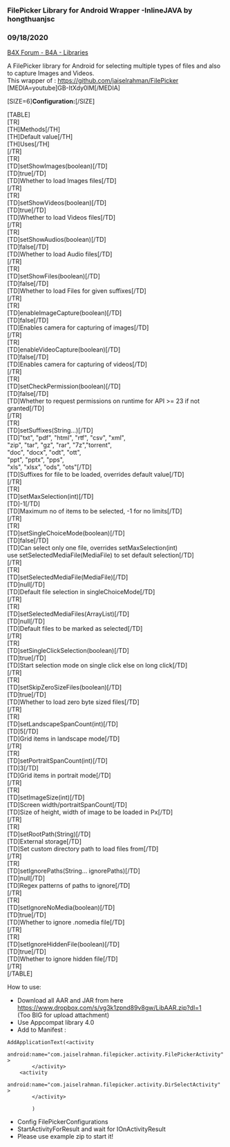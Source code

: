### FilePicker Library for Android Wrapper -InlineJAVA by hongthuanjsc
### 09/18/2020
[B4X Forum - B4A - Libraries](https://www.b4x.com/android/forum/threads/122492/)

A FilePicker library for Android for selecting multiple types of files and also to capture Images and Videos.  
This wrapper of : <https://github.com/jaiselrahman/FilePicker>  
[MEDIA=youtube]GB-ItXdy0lM[/MEDIA]  
  
[SIZE=6]**Configuration:**[/SIZE]  
  
[TABLE]  
[TR]  
[TH]Methods[/TH]  
[TH]Default value[/TH]  
[TH]Uses[/TH]  
[/TR]  
[TR]  
[TD]setShowImages(boolean)[/TD]  
[TD]true[/TD]  
[TD]Whether to load Images files[/TD]  
[/TR]  
[TR]  
[TD]setShowVideos(boolean)[/TD]  
[TD]true[/TD]  
[TD]Whether to load Videos files[/TD]  
[/TR]  
[TR]  
[TD]setShowAudios(boolean)[/TD]  
[TD]false[/TD]  
[TD]Whether to load Audio files[/TD]  
[/TR]  
[TR]  
[TD]setShowFiles(boolean)[/TD]  
[TD]false[/TD]  
[TD]Whether to load Files for given suffixes[/TD]  
[/TR]  
[TR]  
[TD]enableImageCapture(boolean)[/TD]  
[TD]false[/TD]  
[TD]Enables camera for capturing of images[/TD]  
[/TR]  
[TR]  
[TD]enableVideoCapture(boolean)[/TD]  
[TD]false[/TD]  
[TD]Enables camera for capturing of videos[/TD]  
[/TR]  
[TR]  
[TD]setCheckPermission(boolean)[/TD]  
[TD]false[/TD]  
[TD]Whether to request permissions on runtime for API >= 23 if not granted[/TD]  
[/TR]  
[TR]  
[TD]setSuffixes(String…)[/TD]  
[TD]"txt", "pdf", "html", "rtf", "csv", "xml",  
"zip", "tar", "gz", "rar", "7z","torrent",  
"doc", "docx", "odt", "ott",  
"ppt", "pptx", "pps",  
"xls", "xlsx", "ods", "ots"[/TD]  
[TD]Suffixes for file to be loaded, overrides default value[/TD]  
[/TR]  
[TR]  
[TD]setMaxSelection(int)[/TD]  
[TD]-1[/TD]  
[TD]Maximum no of items to be selected, -1 for no limits[/TD]  
[/TR]  
[TR]  
[TD]setSingleChoiceMode(boolean)[/TD]  
[TD]false[/TD]  
[TD]Can select only one file, overrides setMaxSelection(int)  
use setSelectedMediaFile(MediaFile) to set default selection[/TD]  
[/TR]  
[TR]  
[TD]setSelectedMediaFile(MediaFile)[/TD]  
[TD]null[/TD]  
[TD]Default file selection in singleChoiceMode[/TD]  
[/TR]  
[TR]  
[TD]setSelectedMediaFiles(ArrayList<MediaFile>)[/TD]  
[TD]null[/TD]  
[TD]Default files to be marked as selected[/TD]  
[/TR]  
[TR]  
[TD]setSingleClickSelection(boolean)[/TD]  
[TD]true[/TD]  
[TD]Start selection mode on single click else on long click[/TD]  
[/TR]  
[TR]  
[TD]setSkipZeroSizeFiles(boolean)[/TD]  
[TD]true[/TD]  
[TD]Whether to load zero byte sized files[/TD]  
[/TR]  
[TR]  
[TD]setLandscapeSpanCount(int)[/TD]  
[TD]5[/TD]  
[TD]Grid items in landscape mode[/TD]  
[/TR]  
[TR]  
[TD]setPortraitSpanCount(int)[/TD]  
[TD]3[/TD]  
[TD]Grid items in portrait mode[/TD]  
[/TR]  
[TR]  
[TD]setImageSize(int)[/TD]  
[TD]Screen width/portraitSpanCount[/TD]  
[TD]Size of height, width of image to be loaded in Px[/TD]  
[/TR]  
[TR]  
[TD]setRootPath(String)[/TD]  
[TD]External storage[/TD]  
[TD]Set custom directory path to load files from[/TD]  
[/TR]  
[TR]  
[TD]setIgnorePaths(String… ignorePaths)[/TD]  
[TD]null[/TD]  
[TD]Regex patterns of paths to ignore[/TD]  
[/TR]  
[TR]  
[TD]setIgnoreNoMedia(boolean)[/TD]  
[TD]true[/TD]  
[TD]Whether to ignore .nomedia file[/TD]  
[/TR]  
[TR]  
[TD]setIgnoreHiddenFile(boolean)[/TD]  
[TD]true[/TD]  
[TD]Whether to ignore hidden file[/TD]  
[/TR]  
[/TABLE]  
  
  
How to use:  
- Download all AAR and JAR from here <https://www.dropbox.com/s/vg3k1zpnd89v8gw/LibAAR.zip?dl=1>  
(Too BIG for upload attachment)  
- Use Appcompat library 4.0  
- Add to Manifest :  

```B4X
AddApplicationText(<activity  
            android:name="com.jaiselrahman.filepicker.activity.FilePickerActivity"       >  
        </activity>  
    <activity  
            android:name="com.jaiselrahman.filepicker.activity.DirSelectActivity"       >  
        </activity>     
          
        )
```

  
- Config FilePickerConfigurations  
- StartActivityForResult and wait for IOnActivityResult  
- Please use example zip to start it!